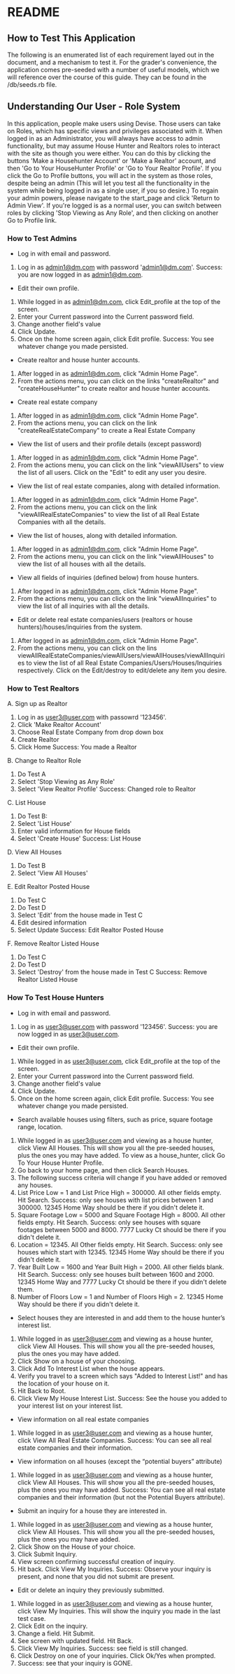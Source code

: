 # README
 
## How to Test This Application
The following is an enumerated list of each requirement layed out in the document, and a mechanism to test it. For the grader's convenience, the application comes pre-seeded with a number of useful models, which we will reference over the course of this guide. They can be found in the /db/seeds.rb file.

## Understanding Our User - Role System
In this application, people make users using Devise. Those users can take on Roles, which has specific views and privileges associated with it. When logged in as an Administrator, you will always have access to admin functionality, but may assume House Hunter and Realtors roles to interact with the site as though you were either. You can do this by clicking the buttons 'Make a Househunter Account' or 'Make a Realtor' account, and then 'Go to Your HouseHunter Profile' or 'Go to Your Realtor Profile'. If you click the Go to Profile buttons, you will act in the system as those roles, despite being an admin (This will let you test all the functionality in the system while being logged in as a single user, if you so desire.) To regain your admin powers, please navigate to the start_page and click 'Return to Admin View'. If you're logged is as a normal user, you can switch between roles by clicking 'Stop Viewing as Any Role', and then clicking on another Go to Profile link.

### How to Test Admins
* Log in with email and password.
1. Log in as admin1@dm.com with password 'admin1@dm.com'.
Success: you are now logged in as admin1@dm.com.

* Edit their own profile.
1. While logged in as admin1@dm.com, click Edit_profile at the top of the screen.
2. Enter your Current password into the Current password field. 
3. Change another field's value
4. Click Update.
5. Once on the home screen again, click Edit profile.
Success: You see whatever change you made persisted.

* Create realtor and house hunter accounts.
1. After logged in as admin1@dm.com, click "Admin Home Page".
2. From the actions menu, you can click on the links "createRealtor" and "createHouseHunter" to create realtor and house hunter accounts.

* Create real estate company
1. After logged in as admin1@dm.com, click "Admin Home Page".
2. From the actions menu, you can click on the link "createRealEstateCompany" to create a Real Estate Company

* View the list of users and their profile details (except password)
1. After logged in as admin1@dm.com, click "Admin Home Page".
2. From the actions menu, you can click on the link "viewAllUsers" to view the list of all users. Click on the "Edit" to edit any user you desire.

* View the list of real estate companies, along with detailed information.
1. After logged in as admin1@dm.com, click "Admin Home Page".
2. From the actions menu, you can click on the link "viewAllRealEstateCompanies" to view the list of all Real Estate Companies with all the details.

* View the list of houses, along with detailed information.
1. After logged in as admin1@dm.com, click "Admin Home Page".
2. From the actions menu, you can click on the link "viewAllHouses" to view the list of all houses with all the details.

* View all fields of inquiries (defined below) from house hunters.
1. After logged in as admin1@dm.com, click "Admin Home Page".
2. From the actions menu, you can click on the link "viewAllInquiries" to view the list of all inquiries with all the details.

* Edit or delete real estate companies/users (realtors or house hunters)/houses/inquiries from the system.
1. After logged in as admin1@dm.com, click "Admin Home Page".
2. From the actions menu, you can click on the lins viewAllRealEstateCompanies/viewAllUsers/viewAllHouses/viewAllInquiries to view the list of all Real Estate Companies/Users/Houses/Inquiries respectively. Click on the Edit/destroy to edit/delete any item you desire.

### How to Test Realtors
A. Sign up as Realtor
 1. Log in as user3@user.com with passowrd '123456'.
 2. Click 'Make Realtor Account'
 3. Choose Real Estate Company from drop down box
 4. Create Realtor
 5. Click Home
Success: You made a Realtor

B. Change to Realtor Role
 1. Do Test A
 2. Select 'Stop Viewing as Any Role'
 3. Select 'View Realtor Profile'
Success: Changed role to Realtor

C. List House
 1. Do Test B:
 2. Select 'List House'
 3. Enter valid information for House fields
 4. Select 'Create House'
Success: List House

D. View All Houses
 1. Do Test B
 2. Select 'View All Houses'

E. Edit Realtor Posted House
 1. Do Test C
 2. Do Test D
 3. Select 'Edit' from the house made in Test C
 4. Edit desired information
 5. Select Update
Success: Edit Realtor Posted House

F. Remove Realtor Listed House
 1. Do Test C
 2. Do Test D
 3. Select 'Destroy' from the house made in Test C
Success: Remove Realtor Listed House
 



### How To Test House Hunters
* Log in with email and password.
1. Log in as user3@user.com with password '123456'.
Success: you are now logged in as user3@user.com.

* Edit their own profile.
1. While logged in as user3@user.com, click Edit_profile at the top of the screen.
2. Enter your Current password into the Current password field. 
3. Change another field's value
4. Click Update.
5. Once on the home screen again, click Edit profile.
Success: You see whatever change you made persisted.

* Search available houses using filters, such as price, square footage range, location.
1. While logged in as user3@user.com and viewing as a house hunter, click View All Houses. This will show you all the pre-seeded houses, plus the ones you may have added. To view as a house_hunter, click Go To Your House Hunter Profile.
2. Go back to your home page, and then click Search Houses.
3. The following success criteria will change if you have added or removed any houses.
4. List Price Low = 1 and List Price High = 300000. All other fields empty. Hit Search.
Success: only see houses with list prices between 1 and 300000. 12345 Home Way should be there if you didn't delete it.
5. Square Footage Low = 5000 and Square Footage High = 8000. All other fields empty. Hit Search.
Success: only see houses with square footages between 5000 and 8000. 7777 Lucky Ct should be there if you didn't delete it.
6. Location = 12345. All Other fields empty. Hit Search.
Success: only see houses which start with 12345. 12345 Home Way should be there if you didn't delete it.
7. Year Built Low = 1600 and Year Built High = 2000. All other fields blank. Hit Search.
Success: only see houses built between 1600 and 2000. 12345 Home Way and 7777 Lucky Ct  should be there if you didn't delete them.
8. Number of Floors Low = 1 and Number of Floors High = 2. 12345 Home Way should be there if you didn't delete it.

* Select houses they are interested in and add them to the house hunter’s interest list.
1. While logged in as user3@user.com and viewing as a house hunter, click View All Houses. This will show you all the pre-seeded houses, plus the ones you may have added.
2. Click Show on a house of your choosing.
3. Click Add To Interest List when the house appears.
4. Verify you travel to a screen which says "Added to Interest List!" and has the location of your house on it.
5. Hit Back to Root.
6. Click View My House Interest List.
Success: See the house you added to your interest list on your interest list.

* View information on all real estate companies
1. While logged in as user3@user.com and viewing as a house hunter, click View All Real Estate Companies.
Success: You can see all real estate companies and their information.

* View information on all houses (except the “potential buyers” attribute)
1. While logged in as user3@user.com and viewing as a house hunter, click View All Houses. This will show you all the pre-seeded houses, plus the ones you may have added.
Success: You can see all real estate companies and their information (but not the Potential Buyers attribute).

* Submit an inquiry for a house they are interested in.
1. While logged in as user3@user.com and viewing as a house hunter, click View All Houses. This will show you all the pre-seeded houses, plus the ones you may have added.
2. Click Show on the House of your choice.
3. Click Submit Inquiry.
4. View screen confirming successful creation of inquiry.
5. Hit back. Click View My Inquiries.
Success: Observe your inquiry is present, and none that you did not submit are present.

* Edit or delete an inquiry they previously submitted.
1. While logged in as user3@user.com and viewing as a house hunter, click View My Inquiries. This will show the inquiry you made in the last test case.
2. Click Edit on the inquiry.
3. Change a field. Hit Submit.
4. See screen with updated field. Hit Back.
5. Click View My Inquiries. 
Success: see field is still changed.
6. Click Destroy on one of your inquiries. Click Ok/Yes when prompted.
7. Success: see that your inquiry is GONE.

